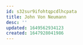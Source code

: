 ```yaml
---
id: s32sur9ifohtqpcdlhcpata
title: John Von Neumann
desc: ''
updated: 1649562934123
created: 1647928041986
---
```


 